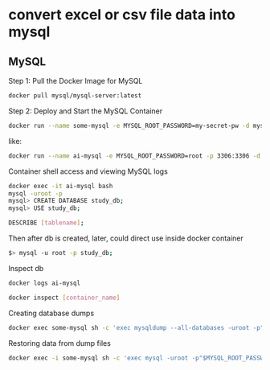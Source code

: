
# convert excel or csv file data into mysql

## MySQL

Step 1: Pull the Docker Image for MySQL

```bash
docker pull mysql/mysql-server:latest
```

Step 2: Deploy and Start the MySQL Container

```bash
docker run --name some-mysql -e MYSQL_ROOT_PASSWORD=my-secret-pw -d mysql:tag
```
like:

```bash
docker run --name ai-mysql -e MYSQL_ROOT_PASSWORD=root -p 3306:3306 -d mysql
```

Container shell access and viewing MySQL logs

```bash
docker exec -it ai-mysql bash
mysql -uroot -p
mysql> CREATE DATABASE study_db;
mysql> USE study_db;
```


```bash
DESCRIBE [tablename];
```

Then after db is created, later, could direct use inside docker container

```bash
$> mysql -u root -p study_db;
```


Inspect db

```bash
docker logs ai-mysql
```

```bash
docker inspect [container_name]
```

Creating database dumps

```bash
docker exec some-mysql sh -c 'exec mysqldump --all-databases -uroot -p"$MYSQL_ROOT_PASSWORD"' > /some/path/on/your/host/all-databases.sql
```

Restoring data from dump files

```bash
docker exec -i some-mysql sh -c 'exec mysql -uroot -p"$MYSQL_ROOT_PASSWORD"' < /some/path/on/your/host/all-databases.sql
```
